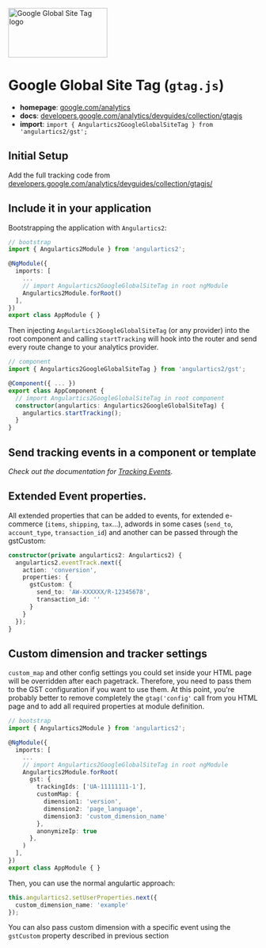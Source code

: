<img 
    src="../../../assets/svg/gtm.svg" 
    alt="Google Global Site Tag logo"
    height="100px"
    width="200px" />

# Google Global Site Tag (`gtag.js`)

* __homepage__: [google.com/analytics](https://marketingplatform.google.com/about/analytics/)
* __docs__: [developers.google.com/analytics/devguides/collection/gtagjs](https://developers.google.com/analytics/devguides/collection/gtagjs/)
* __import__: `import { Angulartics2GoogleGlobalSiteTag } from 'angulartics2/gst';`

## Initial Setup

Add the full tracking code from [developers.google.com/analytics/devguides/collection/gtagjs/](https://developers.google.com/analytics/devguides/collection/gtagjs/)

## Include it in your application

Bootstrapping the application with ```Angulartics2```:

```ts
// bootstrap
import { Angulartics2Module } from 'angulartics2';

@NgModule({
  imports: [
    ...
    // import Angulartics2GoogleGlobalSiteTag in root ngModule
    Angulartics2Module.forRoot()
  ],
})
export class AppModule { }
```

Then injecting `Angulartics2GoogleGlobalSiteTag` (or any provider) into the root
component and calling `startTracking` will hook into the router and send every route
change to your analytics provider.

```ts
// component
import { Angulartics2GoogleGlobalSiteTag } from 'angulartics2/gst';

@Component({ ... })
export class AppComponent {
  // import Angulartics2GoogleGlobalSiteTag in root component
  constructor(angulartics: Angulartics2GoogleGlobalSiteTag) {
    angulartics.startTracking();
  }
}
```

## Send tracking events in a component or template

_Check out the documentation for [Tracking Events](https://github.com/angulartics/angulartics2/wiki/Tracking-Events)._


## Extended Event properties.

All extended properties that can be added to events, for extended e-commerce (`items`, `shipping`, `tax`...), adwords in some cases (`send_to`, `account_type`, `transaction_id`) and another can be passed through the gstCustom:

```ts
constructor(private angulartics2: Angulartics2) {
  angulartics2.eventTrack.next({
    action: 'conversion',
    properties: {
      gstCustom: {
        send_to: 'AW-XXXXXX/R-12345678',
        transaction_id: ''
      }
    }
  });
}
```

## Custom dimension and tracker settings

`custom_map` and other config settings you could set inside your HTML page will be overridden after each pagetrack. Therefore, you need to pass them to the GST configuration if you want to use them. At this point, you're probably better to remove completely the `gtag('config'` call from you HTML page and to add all required properties at module definition.

```ts
// bootstrap
import { Angulartics2Module } from 'angulartics2';

@NgModule({
  imports: [
    ...
    // import Angulartics2GoogleGlobalSiteTag in root ngModule
    Angulartics2Module.forRoot(
      gst: {
        trackingIds: ['UA-11111111-1'],
        customMap: {
          dimension1: 'version',
          dimension2: 'page_language',
          dimension3: 'custom_dimension_name'
        },
        anonymizeIp: true
      },
    )
  ],
})
export class AppModule { }
```

Then, you can use the normal angulartic approach:

```ts
this.angulartics2.setUserProperties.next({
  custom_dimension_name: 'example'
});
```

You can also pass custom dimension with a specific event using the `gstCustom` property described in previous section

